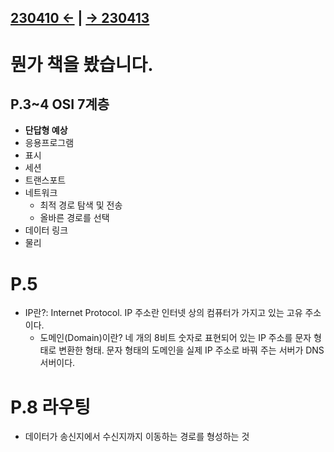 ﻿## [230410 ←](/230130-_Spring/230410/) | [→ 230413](/230130-_Spring/230413/)

# 뭔가 책을 봤습니다.

## P.3~4 OSI 7계층

- **단답형 예상**
- 응용프로그램
- 표시
- 세션
- 트랜스포트
- 네트워크
    - 최적 경로 탐색 및 전송
    - 올바른 경로를 선택
- 데이터 링크
- 물리

# P.5

- IP란?: Internet Protocol. IP 주소란 인터넷 상의 컴퓨터가 가지고 있는 고유 주소이다.
    - 도메인(Domain)이란? 네 개의 8비트 숫자로 표현되어 있는 IP 주소를 문자 형태로 변환한 형태. 문자 형태의 도메인을 실제 IP 주소로 바꿔 주는 서버가 DNS 서버이다.

# P.8 라우팅

- 데이터가 송신지에서 수신지까지 이동하는 경로를 형성하는 것
